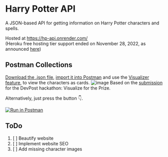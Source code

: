 # Harry Potter API

A JSON-based API for getting information on Harry Potter characters and spells. 

Hosted at https://hp-api.onrender.com/  
(Heroku free hosting tier support ended on November 28, 2022, as announced [here](https://devcenter.heroku.com/changelog-items/2461))

## Postman Collections
[Download the .json file](Postman%20Collections/HP-API.postman_collection.json), [import it  into Postman](https://learning.postman.com/docs/getting-started/importing-and-exporting-data/#importing-postman-data) and use the [Visualizer feature](https://learning.postman.com/docs/sending-requests/visualizer/#viewing-visualizations), to view the characters as cards.
![image](https://challengepost-s3-challengepost.netdna-ssl.com/photos/production/software_photos/001/604/818/datas/original.jpg)
Based on the [submission](https://devpost.com/software/postman-visualization-harry-potter-api) for the DevPost hackathon: Visualize for the Prize.

Alternatively, just press the button :point_down:.

[![Run in Postman](https://run.pstmn.io/button.svg)](https://app.getpostman.com/run-collection/24483733-50d72fab-4f6e-4544-a106-a347d0630abd?action=collection%2Ffork&collection-url=entityId%3D24483733-50d72fab-4f6e-4544-a106-a347d0630abd%26entityType%3Dcollection%26workspaceId%3D085999bd-03e7-4ed0-ac39-7cf8845da531)

## ToDo

1. [ ] Beautify website
2. [ ] Implement website SEO
3. [ ] Add missing character images

